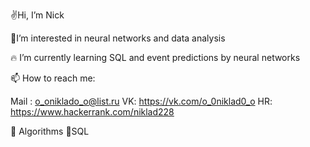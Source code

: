 ✌Hi, I’m Nick

🤟I’m interested in neural networks and data analysis

🔥 I’m currently learning SQL and event predictions by neural networks

📫 How to reach me:

Mail : o_oniklado_o@list.ru
VK: https://vk.com/o_0niklad0_o
HR: https://www.hackerrank.com/niklad228

🧠 Algorithms
🥇SQL
